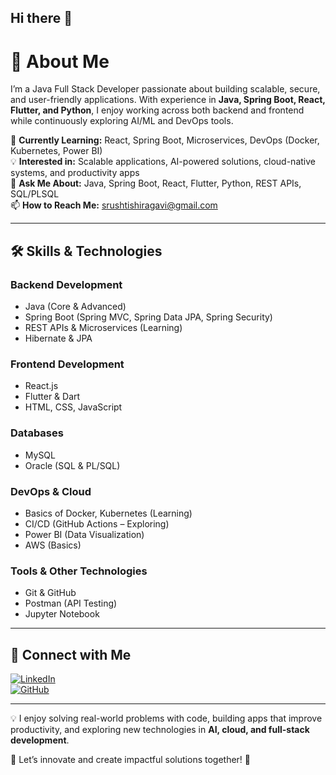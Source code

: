 ## Hi there 👋 


# 🚀 About Me  

I’m a Java Full Stack Developer passionate about building scalable, secure, and user-friendly applications. With experience in **Java, Spring Boot, React, Flutter, and Python**, I enjoy working across both backend and frontend while continuously exploring AI/ML and DevOps tools.  

🔭 **Currently Learning:** React, Spring Boot, Microservices, DevOps (Docker, Kubernetes, Power BI)  
💡 **Interested in:** Scalable applications, AI-powered solutions, cloud-native systems, and productivity apps  
💬 **Ask Me About:** Java, Spring Boot, React, Flutter, Python, REST APIs, SQL/PLSQL  
📫 **How to Reach Me:** srushtishiragavi@gmail.com  

---

## 🛠️ Skills & Technologies  

### Backend Development  
- Java (Core & Advanced)  
- Spring Boot (Spring MVC, Spring Data JPA, Spring Security)  
- REST APIs & Microservices (Learning)  
- Hibernate & JPA  

### Frontend Development  
- React.js  
- Flutter & Dart  
- HTML, CSS, JavaScript  

### Databases  
- MySQL  
- Oracle (SQL & PL/SQL)  

### DevOps & Cloud  
- Basics of Docker, Kubernetes (Learning)  
- CI/CD (GitHub Actions – Exploring)  
- Power BI (Data Visualization)  
- AWS (Basics)  

### Tools & Other Technologies  
- Git & GitHub  
- Postman (API Testing)  
- Jupyter Notebook  

---

## 🔗 Connect with Me  
[![LinkedIn](https://img.shields.io/badge/LinkedIn-blue?style=for-the-badge&logo=linkedin)](https://in.linkedin.com/in/srushti-sanjay-shiraganvi-a0244a27a)  
[![GitHub](https://img.shields.io/badge/GitHub-black?style=for-the-badge&logo=github)](https://github.com/srushtisshiraganvi)  

---

💡 I enjoy solving real-world problems with code, building apps that improve productivity, and exploring new technologies in **AI, cloud, and full-stack development**.  

📌 Let’s innovate and create impactful solutions together! 🚀  

